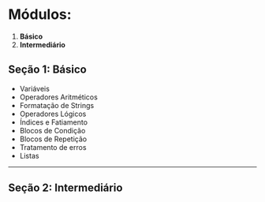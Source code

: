 # Módulos:
1. **Básico**
2. **Intermediário**

## Seção 1: Básico
- Variáveis
- Operadores Aritméticos
- Formatação de Strings
- Operadores Lógicos
- Índices e Fatiamento
- Blocos de Condição
- Blocos de Repetição
- Tratamento de erros
- Listas
---
## Seção 2: Intermediário